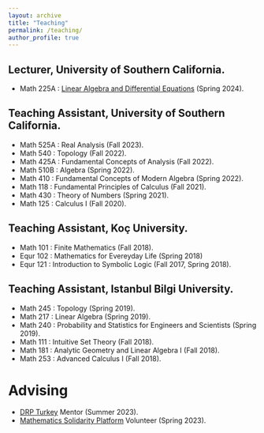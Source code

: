 ```yaml
---
layout: archive
title: "Teaching"
permalink: /teaching/
author_profile: true
---
```


## Lecturer, University of Southern California.

* Math 225A : [Linear Algebra and Differential Equations](https://elifuskuplu.github.io/teaching/math225) (Spring 2024).

## Teaching Assistant, University of Southern California.

* Math 525A : Real Analysis (Fall 2023).
* Math 540 : Topology (Fall 2022).
* Math 425A : Fundamental Concepts of Analysis (Fall 2022).
* Math 510B : Algebra (Spring 2022).
* Math 410 : Fundamental Concepts of Modern Algebra (Spring 2022).
* Math 118 : Fundamental Principles of Calculus (Fall 2021).
* Math 430 : Theory of Numbers (Spring 2021).
* Math 125 : Calculus I (Fall 2020).

## Teaching Assistant, Koç University.

* Math 101 : Finite Mathematics (Fall 2018).
* Equr 102 : Mathematics for Evereyday Life (Spring 2018)
* Equr 121 : Introduction to Symbolic Logic (Fall 2017, Spring 2018).


## Teaching Assistant, Istanbul Bilgi University.

* Math 245 : Topology (Spring 2019).
* Math 217 : Linear Algebra (Spring 2019).
* Math 240 : Probability and Statistics for Engineers and Scientists (Spring 2019).
* Math 111 : Intuitive Set Theory (Fall 2018).
* Math 181 : Analytic Geometry and Linear Algebra I (Fall 2018).
* Math 253 : Advanced Calculus I (Fall 2018).
 


# Advising     

* [DRP Turkey](https://sites.google.com/view/drp-turkey/) Mentor (Summer 2023).
* [Mathematics Solidarity Platform](https://sites.google.com/view/matematikdayanisma/anasayfa) Volunteer (Spring 2023).
